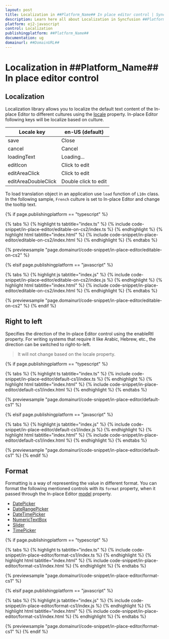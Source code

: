 ```yaml
---
layout: post
title: Localization in ##Platform_Name## In place editor control | Syncfusion
description: Learn here all about Localization in Syncfusion ##Platform_Name## In place editor control of Syncfusion Essential JS 2 and more.
platform: ej2-javascript
control: Localization 
publishingplatform: ##Platform_Name##
documentation: ug
domainurl: ##DomainURL##
---
```


# Localization in ##Platform_Name## In place editor control

## Localization

Localization library allows you to localize the default text content of the In-place Editor to different cultures using the [locale](../api/inplace-editor/#locale) property. In-place Editor following keys will be localize based on culture.

| Locale key | en-US (default) |
|------|------|
| save | Close |
| cancel | Cancel |
| loadingText | Loading... |
| editIcon | Click to edit |
| editAreaClick | Click to edit |
| editAreaDoubleClick | Double click to edit |

To load translation object in an application use `load` function of `L10n` class. In the following sample, `French` culture is set to In-place Editor and change the tooltip text.

{% if page.publishingplatform == "typescript" %}

 {% tabs %}
{% highlight ts tabtitle="index.ts" %}
{% include code-snippet/in-place-editor/editable-on-cs2/index.ts %}
{% endhighlight %}
{% highlight html tabtitle="index.html" %}
{% include code-snippet/in-place-editor/editable-on-cs2/index.html %}
{% endhighlight %}
{% endtabs %}
        
{% previewsample "page.domainurl/code-snippet/in-place-editor/editable-on-cs2" %}

{% elsif page.publishingplatform == "javascript" %}

{% tabs %}
{% highlight js tabtitle="index.js" %}
{% include code-snippet/in-place-editor/editable-on-cs2/index.js %}
{% endhighlight %}
{% highlight html tabtitle="index.html" %}
{% include code-snippet/in-place-editor/editable-on-cs2/index.html %}
{% endhighlight %}
{% endtabs %}

{% previewsample "page.domainurl/code-snippet/in-place-editor/editable-on-cs2" %}
{% endif %}

## Right to left

Specifies the direction of the In-place Editor control using the enableRtl property. For writing systems that require it like Arabic, Hebrew, etc., the direction can be switched to right-to-left.

> It will not change based on the locale property.

{% if page.publishingplatform == "typescript" %}

 {% tabs %}
{% highlight ts tabtitle="index.ts" %}
{% include code-snippet/in-place-editor/default-cs1/index.ts %}
{% endhighlight %}
{% highlight html tabtitle="index.html" %}
{% include code-snippet/in-place-editor/default-cs1/index.html %}
{% endhighlight %}
{% endtabs %}
        
{% previewsample "page.domainurl/code-snippet/in-place-editor/default-cs1" %}

{% elsif page.publishingplatform == "javascript" %}

{% tabs %}
{% highlight js tabtitle="index.js" %}
{% include code-snippet/in-place-editor/default-cs1/index.js %}
{% endhighlight %}
{% highlight html tabtitle="index.html" %}
{% include code-snippet/in-place-editor/default-cs1/index.html %}
{% endhighlight %}
{% endtabs %}

{% previewsample "page.domainurl/code-snippet/in-place-editor/default-cs1" %}
{% endif %}

## Format

Formatting is a way of representing the value in different format. You can format the following mentioned controls with its `format` property, when it passed through the In-place Editor [model](../api/inplace-editor/#model) property.

* [DatePicker](../datepicker/date-format/)
* [DateRangePicker](../daterangepicker/globalization/#customize-the-date-format)
* [DateTimePicker](../api/datetimepicker/#format)
* [NumericTextBox](../numerictextbox/formats/#custom-formats)
* [Slider](../range-slider/format/)
* [TimePicker](../api/timepicker/#format)

{% if page.publishingplatform == "typescript" %}

 {% tabs %}
{% highlight ts tabtitle="index.ts" %}
{% include code-snippet/in-place-editor/format-cs1/index.ts %}
{% endhighlight %}
{% highlight html tabtitle="index.html" %}
{% include code-snippet/in-place-editor/format-cs1/index.html %}
{% endhighlight %}
{% endtabs %}
        
{% previewsample "page.domainurl/code-snippet/in-place-editor/format-cs1" %}

{% elsif page.publishingplatform == "javascript" %}

{% tabs %}
{% highlight js tabtitle="index.js" %}
{% include code-snippet/in-place-editor/format-cs1/index.js %}
{% endhighlight %}
{% highlight html tabtitle="index.html" %}
{% include code-snippet/in-place-editor/format-cs1/index.html %}
{% endhighlight %}
{% endtabs %}

{% previewsample "page.domainurl/code-snippet/in-place-editor/format-cs1" %}
{% endif %}